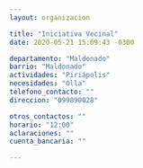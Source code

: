 ```yaml
---
layout: organizacion

title: "Iniciativa Vecinal"
date: 2020-05-21 15:09:43 -0300

departamento: "Maldonado"
barrio: "Maldonado"
actividades: "Piriápolis"
necesidades: "Olla"
telefono_contacto: ""
direccion: "099890028"

otros_contactos: ""
horario: "12:00"
aclaraciones: ""
cuenta_bancaria: ""

---
```

